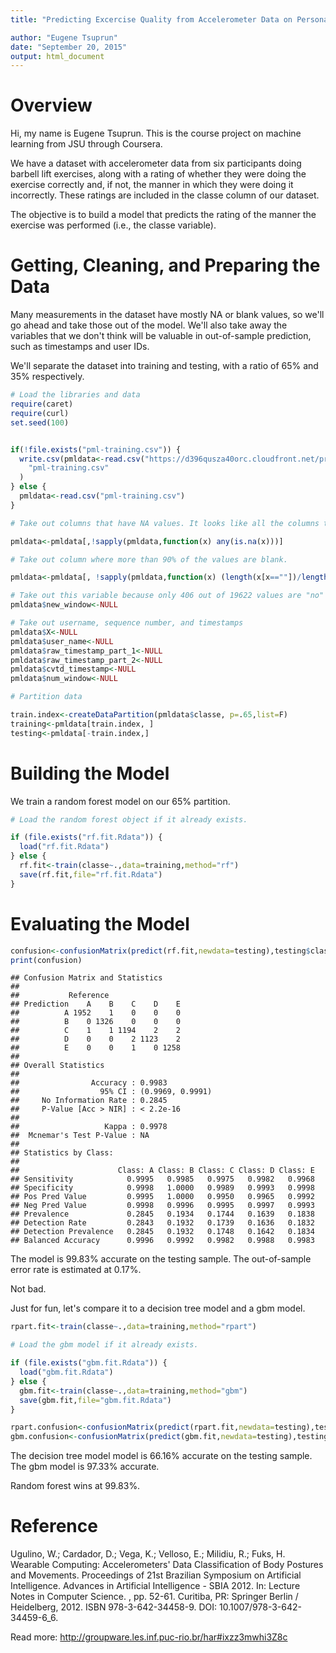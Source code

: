 ```yaml
---
title: "Predicting Excercise Quality from Accelerometer Data on Personal Fitness Devices (Course Project for Machine Learning)"

author: "Eugene Tsuprun"
date: "September 20, 2015"
output: html_document
---
```


# Overview

Hi, my name is Eugene Tsuprun. This is the course project on machine learning from JSU through Coursera.

We have a dataset with accelerometer data from six participants doing barbell lift exercises, along with a rating of whether they were doing the exercise correctly and, if not, the manner in which they were doing it incorrectly.  These ratings are included in the classe column of our dataset.

The objective is to build a model that predicts the rating of the manner the exercise was performed (i.e., the classe variable).


# Getting, Cleaning, and Preparing the Data

Many measurements in the dataset have mostly NA or blank values, so we'll go ahead and take those out of the model. We'll also take away the variables that we don't think will be valuable in out-of-sample prediction, such as timestamps and user IDs.

We'll separate the dataset into training and testing, with a ratio of 65% and 35% respectively.



```r
# Load the libraries and data
require(caret)
require(curl)
set.seed(100)


if(!file.exists("pml-training.csv")) {
  write.csv(pmldata<-read.csv("https://d396qusza40orc.cloudfront.net/predmachlearn/pml-training.csv"),
    "pml-training.csv"
  )
} else {
  pmldata<-read.csv("pml-training.csv")  
}

# Take out columns that have NA values. It looks like all the columns that have any NA values have a lot of them, so we won't take them into account. 

pmldata<-pmldata[,!sapply(pmldata,function(x) any(is.na(x)))]

# Take out column where more than 90% of the values are blank.

pmldata<-pmldata[, !sapply(pmldata,function(x) (length(x[x==""])/length(x)>.9))]

# Take out this variable because only 406 out of 19622 values are "no" (the rest are "yes").
pmldata$new_window<-NULL

# Take out username, sequence number, and timestamps
pmldata$X<-NULL
pmldata$user_name<-NULL
pmldata$raw_timestamp_part_1<-NULL
pmldata$raw_timestamp_part_2<-NULL
pmldata$cvtd_timestamp<-NULL
pmldata$num_window<-NULL

# Partition data 

train.index<-createDataPartition(pmldata$classe, p=.65,list=F)
training<-pmldata[train.index, ]
testing<-pmldata[-train.index,]
```

# Building the Model

We train a random forest model on our 65% partition.


```r
# Load the random forest object if it already exists. 

if (file.exists("rf.fit.Rdata")) {
  load("rf.fit.Rdata")
} else {
  rf.fit<-train(classe~.,data=training,method="rf")
  save(rf.fit,file="rf.fit.Rdata")
}
```

# Evaluating the Model


```r
confusion<-confusionMatrix(predict(rf.fit,newdata=testing),testing$classe)
print(confusion)
```

```
## Confusion Matrix and Statistics
## 
##           Reference
## Prediction    A    B    C    D    E
##          A 1952    1    0    0    0
##          B    0 1326    0    0    0
##          C    1    1 1194    2    2
##          D    0    0    2 1123    2
##          E    0    0    1    0 1258
## 
## Overall Statistics
##                                           
##                Accuracy : 0.9983          
##                  95% CI : (0.9969, 0.9991)
##     No Information Rate : 0.2845          
##     P-Value [Acc > NIR] : < 2.2e-16       
##                                           
##                   Kappa : 0.9978          
##  Mcnemar's Test P-Value : NA              
## 
## Statistics by Class:
## 
##                      Class: A Class: B Class: C Class: D Class: E
## Sensitivity            0.9995   0.9985   0.9975   0.9982   0.9968
## Specificity            0.9998   1.0000   0.9989   0.9993   0.9998
## Pos Pred Value         0.9995   1.0000   0.9950   0.9965   0.9992
## Neg Pred Value         0.9998   0.9996   0.9995   0.9997   0.9993
## Prevalence             0.2845   0.1934   0.1744   0.1639   0.1838
## Detection Rate         0.2843   0.1932   0.1739   0.1636   0.1832
## Detection Prevalence   0.2845   0.1932   0.1748   0.1642   0.1834
## Balanced Accuracy      0.9996   0.9992   0.9982   0.9988   0.9983
```

The model is 99.83% accurate on the testing sample. The out-of-sample error rate is estimated at  0.17%.

Not bad.

Just for fun, let's compare it to a decision tree model and a gbm model.


```r
rpart.fit<-train(classe~.,data=training,method="rpart")

# Load the gbm model if it already exists. 

if (file.exists("gbm.fit.Rdata")) {
  load("gbm.fit.Rdata")
} else {
  gbm.fit<-train(classe~.,data=training,method="gbm")
  save(gbm.fit,file="gbm.fit.Rdata")
}

rpart.confusion<-confusionMatrix(predict(rpart.fit,newdata=testing),testing$classe)
gbm.confusion<-confusionMatrix(predict(gbm.fit,newdata=testing),testing$classe)
```

The decision tree model model is 66.16% accurate on the testing sample. The gbm model is 97.33% accurate.

Random forest wins at 99.83%.


# Reference

Ugulino, W.; Cardador, D.; Vega, K.; Velloso, E.; Milidiu, R.; Fuks, H. Wearable Computing: Accelerometers' Data Classification of Body Postures and Movements. Proceedings of 21st Brazilian Symposium on Artificial Intelligence. Advances in Artificial Intelligence - SBIA 2012. In: Lecture Notes in Computer Science. , pp. 52-61. Curitiba, PR: Springer Berlin / Heidelberg, 2012. ISBN 978-3-642-34458-9. DOI: 10.1007/978-3-642-34459-6_6.

Read more: http://groupware.les.inf.puc-rio.br/har#ixzz3mwhi3Z8c
